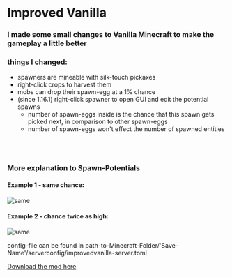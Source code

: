 # Improved Vanilla

### I made some small changes to Vanilla Minecraft to make the gameplay a little better

### things I changed:

- spawners are mineable with silk-touch pickaxes
- right-click crops to harvest them
- mobs can drop their spawn-egg at a 1% chance
- (since 1.16.1) right-click spawner to open GUI and edit the potential spawns
  - number of spawn-eggs inside is the chance that this spawn gets picked next, in comparison to other spawn-eggs 
  - number of spawn-eggs won't effect the number of spawned entities

<br/><br/>
   
### More explanation to Spawn-Potentials
#### Example 1 - same chance:
![same](https://i.imgur.com/KVUDrlp.png)
 
#### Example 2 - chance twice as high:
![same](https://i.imgur.com/g1QJ2Kc.png)
  
  
config-file can be found in path-to-Minecraft-Folder/'Save-Name'/serverconfig/improvedvanilla-server.toml



[Download the mod here](https://www.curseforge.com/minecraft/mc-mods/improved-vanilla)
